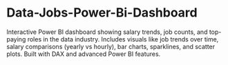 # Data-Jobs-Power-Bi-Dashboard
Interactive Power BI dashboard showing salary trends, job counts, and top-paying roles in the data industry. Includes visuals like job trends over time, salary comparisons (yearly vs hourly), bar charts, sparklines, and scatter plots. Built with DAX and advanced Power BI features.
